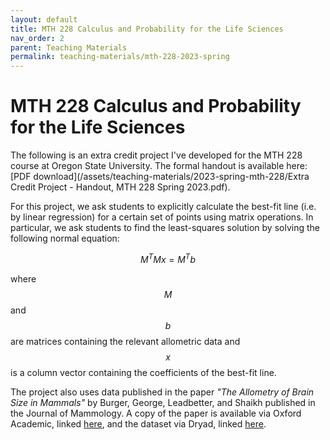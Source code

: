 ```yaml
---
layout: default
title: MTH 228 Calculus and Probability for the Life Sciences
nav_order: 2
parent: Teaching Materials
permalink: teaching-materials/mth-228-2023-spring
---
```


# MTH 228 Calculus and Probability for the Life Sciences
The following is an extra credit project I've developed for the MTH 228 course at Oregon State University.
The formal handout is available here:
[PDF download](/assets/teaching-materials/2023-spring-mth-228/Extra Credit Project - Handout, MTH 228 Spring 2023.pdf).

For this project, we ask students to explicitly calculate the best-fit line (i.e. by linear regression) for a certain set of points using matrix operations.
In particular, we ask students to find the least-squares solution by solving the following normal equation:

$$ 
M^T Mx = M^T b 
$$ 

where $$M$$ and $$b$$ are matrices containing the relevant allometric data and $$x$$ is a column vector containing the coefficients of the best-fit line.

The project also uses data published in the paper 
*"The Allometry of Brain Size in Mammals"* by Burger, George, Leadbetter, and Shaikh published in the Journal of Mammology.
A copy of the paper is available via Oxford Academic, linked [here](https://academic.oup.com/jmammal/article/100/2/276/5436908),
and the dataset via Dryad, linked 
[here](https://datadryad.org/stash/dataset/doi:10.5061/dryad.2r62k7s).


